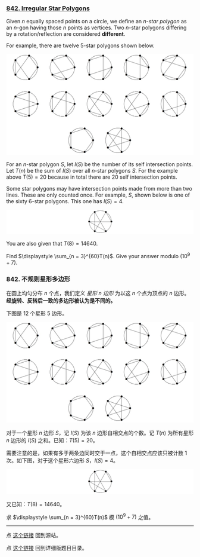 ### [842. Irregular Star Polygons](https://projecteuler.net/problem=842)

Given $n$ equally spaced points on a circle, we define an *$n$-star polygon* as an $n$-gon having those $n$ points as vertices. Two $n$-star polygons differing by a rotation/reflection are considered **different**.

For example, there are twelve $5$-star polygons shown below.

![](images/0842_5-agons.jpg?1680461480)

For an $n$-star polygon $S$, let $I(S)$ be the number of its self intersection points.
Let $T(n)$ be the sum of $I(S)$ over all $n$-star polygons $S$.
For the example above $T(5) = 20$ because in total there are $20$ self intersection points.

Some star polygons may have intersection points made from more than two lines. These are only counted once. For example, $S$, shown below is one of the sixty $6$-star polygons. This one has $I(S) = 4$.

![](images/0842_6-agon.jpg?1680461493)

You are also given that $T(8) = 14640$.

Find $\displaystyle \sum_{n = 3}^{60}T(n)$. Give your answer modulo $(10^9 + 7)$.

### 842. 不规则星形多边形

在圆上均匀分布 $n$ 个点，我们定义 *星形 $n$ 边形* 为以这 $n$ 个点为顶点的 $n$ 边形。**经旋转、反转后一致的多边形被认为是不同的。**

下图是 12 个星形 $5$ 边形。

![](images/0842_5-agons.jpg?1680461480)

对于一个星形 $n$ 边形 $S$，记 $I(S)$ 为该 $n$ 边形自相交点的个数。记 $T(n)$ 为所有星形 $n$ 边形的 $I(S)$ 之和。已知：$T(5) = 20$。

需要注意的是，如果有多于两条边同时交于一点，这个自相交点应该只被计数 1 次。如下图，对于这个星形六边形 $S$，$I(S) = 4$。

![](images/0842_6-agon.jpg?1680461493)

又已知：$T(8) = 14640$。

求 $\displaystyle \sum_{n = 3}^{60}T(n)$ 模 $(10^9 + 7)$ 之值。

---

点 [这个链接](https://fsy-juruo.github.io/pe-chinese-translation/) 回到源站。

点 [这个链接](https://fsy-juruo.github.io/pe-chinese-translation/detailed_content_archives.html) 回到详细版题目目录。